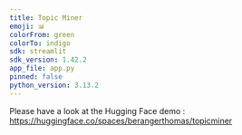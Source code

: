 ```yaml
---
title: Topic Miner
emoji: 📊
colorFrom: green
colorTo: indigo
sdk: streamlit
sdk_version: 1.42.2
app_file: app.py
pinned: false
python_version: 3.13.2
---
```


Please have a look at the Hugging Face demo : https://huggingface.co/spaces/berangerthomas/topicminer
